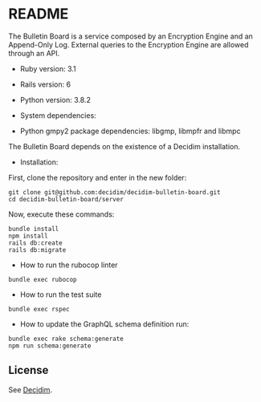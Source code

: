 # README

The Bulletin Board is a service composed by an Encryption Engine and an Append-Only Log. External queries to the Encryption Engine are allowed through an API.

- Ruby version: 3.1
- Rails version: 6
- Python version: 3.8.2

- System dependencies:
- Python gmpy2 package dependencies: libgmp, libmpfr and libmpc

The Bulletin Board depends on the existence of a Decidim installation.

- Installation:

First, clone the repository and enter in the new folder:

```
git clone git@github.com:decidim/decidim-bulletin-board.git
cd decidim-bulletin-board/server
```

Now, execute these commands:

```
bundle install
npm install
rails db:create
rails db:migrate
```

- How to run the rubocop linter

```
bundle exec rubocop
```

- How to run the test suite

```
bundle exec rspec
```

- How to update the GraphQL schema definition run:

```
bundle exec rake schema:generate
npm run schema:generate
```

## License

See [Decidim](https://github.com/decidim/decidim).
